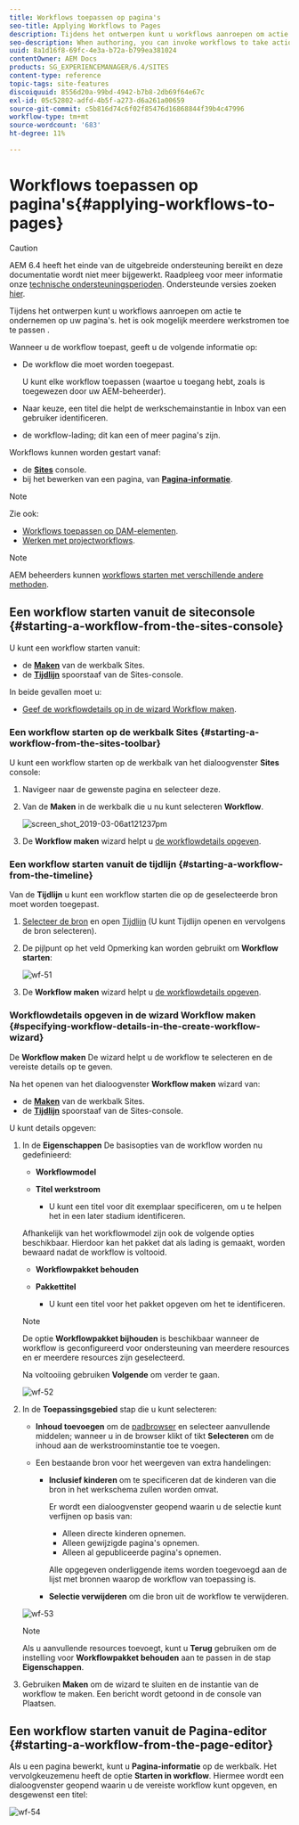 ```yaml
---
title: Workflows toepassen op pagina's
seo-title: Applying Workflows to Pages
description: Tijdens het ontwerpen kunt u workflows aanroepen om actie te ondernemen op uw pagina's. het is ook mogelijk meerdere werkschema's toe te passen.
seo-description: When authoring, you can invoke workflows to take action on your pages; it is also possible to apply more than one workflow..
uuid: 8a1d16f8-69fc-4e3a-b72a-b799ea381024
contentOwner: AEM Docs
products: SG_EXPERIENCEMANAGER/6.4/SITES
content-type: reference
topic-tags: site-features
discoiquuid: 8556d20a-99bd-4942-b7b8-2db69f64e67c
exl-id: 05c52802-adfd-4b5f-a273-d6a261a00659
source-git-commit: c5b816d74c6f02f85476d16868844f39b4c47996
workflow-type: tm+mt
source-wordcount: '683'
ht-degree: 11%

---
```


# Workflows toepassen op pagina&#39;s{#applying-workflows-to-pages}

>[!CAUTION]
>
>AEM 6.4 heeft het einde van de uitgebreide ondersteuning bereikt en deze documentatie wordt niet meer bijgewerkt. Raadpleeg voor meer informatie onze [technische ondersteuningsperioden](https://helpx.adobe.com/support/programs/eol-matrix.html). Ondersteunde versies zoeken [hier](https://experienceleague.adobe.com/docs/).

Tijdens het ontwerpen kunt u workflows aanroepen om actie te ondernemen op uw pagina&#39;s. het is ook mogelijk meerdere werkstromen toe te passen .

Wanneer u de workflow toepast, geeft u de volgende informatie op:

* De workflow die moet worden toegepast.

   U kunt elke workflow toepassen (waartoe u toegang hebt, zoals is toegewezen door uw AEM-beheerder).

* Naar keuze, een titel die helpt de werkschemainstantie in Inbox van een gebruiker identificeren.
* de workflow-lading; dit kan een of meer pagina&#39;s zijn.

Workflows kunnen worden gestart vanaf:

* de **[Sites](#starting-a-workflow-from-the-sites-console)** console.
* bij het bewerken van een pagina, van **[Pagina-informatie](#starting-a-workflow-from-the-page-editor)**.

>[!NOTE]
>
>Zie ook:
>
>* [Workflows toepassen op DAM-elementen](/help/assets/assets-workflow.md).
>* [Werken met projectworkflows](/help/sites-authoring/projects-with-workflows.md).
>


>[!NOTE]
>
>AEM beheerders kunnen [workflows starten met verschillende andere methoden](/help/sites-administering/workflows-starting.md).

## Een workflow starten vanuit de siteconsole {#starting-a-workflow-from-the-sites-console}

U kunt een workflow starten vanuit:

* de **[Maken](#starting-a-workflow-from-the-sites-toolbar)** van de werkbalk Sites.
* de **[Tijdlijn](#starting-a-workflow-from-the-timeline)** spoorstaaf van de Sites-console.

In beide gevallen moet u:

* [Geef de workflowdetails op in de wizard Workflow maken](#specifying-workflow-details-in-the-create-workflow-wizard).

### Een workflow starten op de werkbalk Sites {#starting-a-workflow-from-the-sites-toolbar}

U kunt een workflow starten op de werkbalk van het dialoogvenster **Sites** console:

1. Navigeer naar de gewenste pagina en selecteer deze.

1. Van de **Maken** in de werkbalk die u nu kunt selecteren **Workflow**.

   ![screen_shot_2019-03-06at121237pm](assets/screen_shot_2019-03-06at121237pm.png)

1. De **Workflow maken** wizard helpt u [de workflowdetails opgeven](#specifying-workflow-details-in-the-create-workflow-wizard).

### Een workflow starten vanuit de tijdlijn {#starting-a-workflow-from-the-timeline}

Van de **Tijdlijn** u kunt een workflow starten die op de geselecteerde bron moet worden toegepast.

1. [Selecteer de bron](/help/sites-authoring/basic-handling.md#viewing-and-selecting-resources) en open [Tijdlijn](/help/sites-authoring/basic-handling.md#timeline) (U kunt Tijdlijn openen en vervolgens de bron selecteren).
1. De pijlpunt op het veld Opmerking kan worden gebruikt om **Workflow starten**:

   ![wf-51](assets/wf-51.png)

1. De **Workflow maken** wizard helpt u [de workflowdetails opgeven](#specifying-workflow-details-in-the-create-workflow-wizard).

### Workflowdetails opgeven in de wizard Workflow maken {#specifying-workflow-details-in-the-create-workflow-wizard}

De **Workflow maken** De wizard helpt u de workflow te selecteren en de vereiste details op te geven.

Na het openen van het dialoogvenster **Workflow maken** wizard van:

* de **[Maken](#starting-a-workflow-from-the-sites-toolbar)** van de werkbalk Sites.
* de **[Tijdlijn](#starting-a-workflow-from-the-timeline)** spoorstaaf van de Sites-console.

U kunt details opgeven:

1. In de **Eigenschappen** De basisopties van de workflow worden nu gedefinieerd:

   * **Workflowmodel**
   * **Titel werkstroom**

      * U kunt een titel voor dit exemplaar specificeren, om u te helpen het in een later stadium identificeren.

   Afhankelijk van het workflowmodel zijn ook de volgende opties beschikbaar. Hierdoor kan het pakket dat als lading is gemaakt, worden bewaard nadat de workflow is voltooid.

   * **Workflowpakket behouden**
   * **Pakkettitel**

      * U kunt een titel voor het pakket opgeven om het te identificeren.
   >[!NOTE]
   >
   >De optie **Workflowpakket bijhouden** is beschikbaar wanneer de workflow is geconfigureerd voor ondersteuning van meerdere resources en er meerdere resources zijn geselecteerd.[](/help/sites-developing/workflows-models.md#configuring-a-workflow-for-multi-resource-support)

   Na voltooiing gebruiken **Volgende** om verder te gaan.

   ![wf-52](assets/wf-52.png)

1. In de **Toepassingsgebied** stap die u kunt selecteren:

   * **Inhoud toevoegen** om de [padbrowser](/help/sites-authoring/author-environment-tools.md#path-browser) en selecteer aanvullende middelen; wanneer u in de browser klikt of tikt **Selecteren** om de inhoud aan de werkstroominstantie toe te voegen.
   * Een bestaande bron voor het weergeven van extra handelingen:

      * **Inclusief kinderen** om te specificeren dat de kinderen van die bron in het werkschema zullen worden omvat.

         Er wordt een dialoogvenster geopend waarin u de selectie kunt verfijnen op basis van:

         * Alleen directe kinderen opnemen.
         * Alleen gewijzigde pagina&#39;s opnemen.
         * Alleen al gepubliceerde pagina&#39;s opnemen.

         Alle opgegeven onderliggende items worden toegevoegd aan de lijst met bronnen waarop de workflow van toepassing is.

      * **Selectie verwijderen** om die bron uit de workflow te verwijderen.

   ![wf-53](assets/wf-53.png)

   >[!NOTE]
   >
   >Als u aanvullende resources toevoegt, kunt u **Terug** gebruiken om de instelling voor **Workflowpakket behouden** aan te passen in de stap **Eigenschappen**.

1. Gebruiken **Maken** om de wizard te sluiten en de instantie van de workflow te maken. Een bericht wordt getoond in de console van Plaatsen.

## Een workflow starten vanuit de Pagina-editor {#starting-a-workflow-from-the-page-editor}

Als u een pagina bewerkt, kunt u **Pagina-informatie** op de werkbalk. Het vervolgkeuzemenu heeft de optie **Starten in workflow**. Hiermee wordt een dialoogvenster geopend waarin u de vereiste workflow kunt opgeven, en desgewenst een titel:

![wf-54](assets/wf-54.png)
